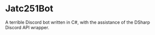 # Jatc251Bot
A terrible Discord bot written in C#, with the assistance of the DSharp Discord API wrapper.

